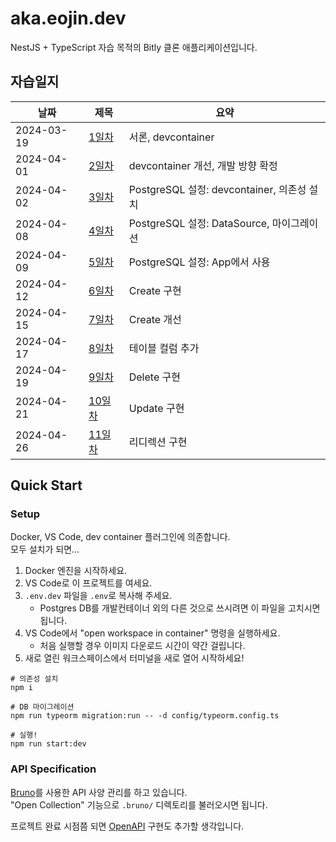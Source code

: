 # aka.eojin.dev

NestJS + TypeScript 자습 목적의 Bitly 클론 애플리케이션입니다.

## 자습일지

| 날짜 | 제목 | 요약 |
| --- | --- | --- |
| 2024-03-19 | [1일차](./.journal/2024-03-19.md) | 서론, devcontainer |
| 2024-04-01 | [2일차](./.journal/2024-04-01.md) | devcontainer 개선, 개발 방향 확정 |
| 2024-04-02 | [3일차](./.journal/2024-04-02.md) | PostgreSQL 설정: devcontainer, 의존성 설치 |
| 2024-04-08 | [4일차](./.journal/2024-04-08.md) | PostgreSQL 설정: DataSource, 마이그레이션 |
| 2024-04-09 | [5일차](./.journal/2024-04-09.md) | PostgreSQL 설정: App에서 사용 |
| 2024-04-12 | [6일차](./.journal/2024-04-12.md) | Create 구현 |
| 2024-04-15 | [7일차](./.journal/2024-04-15.md) | Create 개선 |
| 2024-04-17 | [8일차](./.journal/2024-04-17.md) | 테이블 컬럼 추가 |
| 2024-04-19 | [9일차](./.journal/2024-04-19.md) | Delete 구현 |
| 2024-04-21 | [10일차](./.journal/2024-04-21.md) | Update 구현 |
| 2024-04-26 | [11일차](./.journal/2024-04-26.md) | 리디렉션 구현 |

## Quick Start

### Setup

Docker, VS Code, dev container 플러그인에 의존합니다.  
모두 설치가 되면...

1. Docker 엔진을 시작하세요.
2. VS Code로 이 프로젝트를 여세요.
3. `.env.dev` 파일을 `.env`로 복사해 주세요.
   * Postgres DB를 개발컨테이너 외의 다른 것으로 쓰시려면 이 파일을 고치시면 됩니다.
4. VS Code에서 "open workspace in container" 명령을 실행하세요.
   * 처음 실행할 경우 이미지 다운로드 시간이 약간 걸립니다.
5. 새로 열린 워크스페이스에서 터미널을 새로 열어 시작하세요!

```shell
# 의존성 설치
npm i

# DB 마이그레이션
npm run typeorm migration:run -- -d config/typeorm.config.ts

# 실행!
npm run start:dev
```

### API Specification

[Bruno](https://www.usebruno.com/)를 사용한 API 사양 관리를 하고 있습니다.  
"Open Collection" 기능으로 `.bruno/` 디렉토리를 불러오시면 됩니다.

프로젝트 완료 시점쯤 되면 [OpenAPI](https://docs.nestjs.com/openapi/introduction) 구현도 추가할 생각입니다.